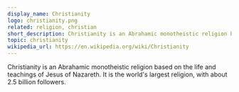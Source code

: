 ```yaml
---
display_name: Christianity
logo: christianity.png
related: religion, christian
short_description: Christianity is an Abrahamic monotheistic religion based on the life and teachings of Jesus of Nazareth.
topic: christianity
wikipedia_url: https://en.wikipedia.org/wiki/Christianity
---
```

Christianity is an Abrahamic monotheistic religion based on the life and teachings of Jesus of Nazareth. It is the world's largest religion, with about 2.5 billion followers.
